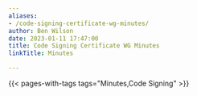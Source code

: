 ```yaml
---
aliases:
- /code-signing-certificate-wg-minutes/
author: Ben Wilson
date: 2023-01-11 17:47:00
title: Code Signing Certificate WG Minutes
linkTitle: Minutes

---
```


{{< pages-with-tags tags="Minutes,Code Signing" >}}
